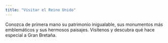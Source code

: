 ```yaml
---
title: "Visitar el Reino Unido"
---
```

Conozca de primera mano su patrimonio inigualable, sus monumentos más emblemáticos y sus hermosos paisajes. Visítenos y descubra qué hace especial a Gran Bretaña.
